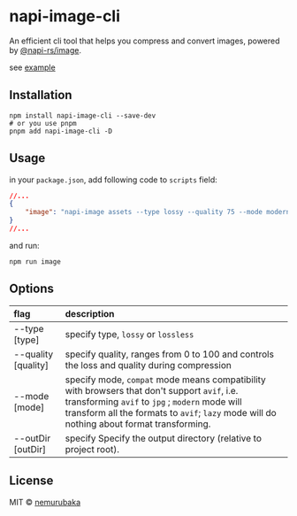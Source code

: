 # napi-image-cli

An efficient cli tool that helps you compress and convert images, powered by [@napi-rs/image](https://github.com/Brooooooklyn/Image).

see [example](./packages/playground/)

## Installation
```shell
npm install napi-image-cli --save-dev
# or you use pnpm 
pnpm add napi-image-cli -D
```

## Usage
in your `package.json`, add following code to `scripts` field:
```json
//...
{
    "image": "napi-image assets --type lossy --quality 75 --mode modern"
}
//...
```
and run:
```shell
npm run image
```

## Options

| flag   |  description   |
| :--    | :--            |
| --type [type] | specify type, `lossy` or `lossless` |
| --quality [quality] |  specify quality, ranges from 0 to 100 and controls the loss and quality during compression |
| --mode [mode] | specify mode, `compat` mode means compatibility with browsers that don't support `avif`, i.e. transforming `avif` to `jpg` ; `modern` mode will transform all the formats to `avif`; `lazy` mode will do nothing about format transforming. |
| --outDir [outDir] | specify Specify the output directory (relative to project root).

## License

MIT &copy; [nemurubaka](https://github.com/cijiugechu)
